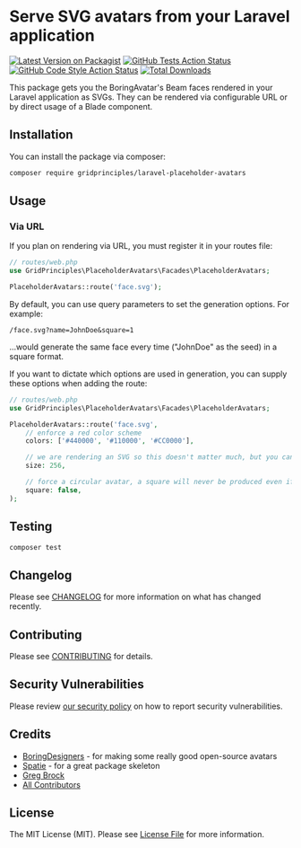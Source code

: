 # Serve SVG avatars from your Laravel application

[![Latest Version on Packagist](https://img.shields.io/packagist/v/gridprinciples/laravel-placeholder-avatars.svg?style=flat-square)](https://packagist.org/packages/gridprinciples/laravel-placeholder-avatars)
[![GitHub Tests Action Status](https://img.shields.io/github/actions/workflow/status/gridprinciples/laravel-placeholder-avatars/run-tests.yml?branch=main&label=tests&style=flat-square)](https://github.com/gridprinciples/laravel-placeholder-avatars/actions?query=workflow%3Arun-tests+branch%3Amain)
[![GitHub Code Style Action Status](https://img.shields.io/github/actions/workflow/status/gridprinciples/laravel-placeholder-avatars/fix-php-code-style-issues.yml?branch=main&label=code%20style&style=flat-square)](https://github.com/gridprinciples/laravel-placeholder-avatars/actions?query=workflow%3A"Fix+PHP+code+style+issues"+branch%3Amain)
[![Total Downloads](https://img.shields.io/packagist/dt/gridprinciples/laravel-placeholder-avatars.svg?style=flat-square)](https://packagist.org/packages/gridprinciples/laravel-placeholder-avatars)

This package gets you the BoringAvatar's Beam faces rendered in your Laravel application as SVGs.  They can be rendered via configurable URL or by direct usage of a Blade component.

## Installation

You can install the package via composer:

```bash
composer require gridprinciples/laravel-placeholder-avatars
```

## Usage

### Via URL

If you plan on rendering via URL, you must register it in your routes file:

```php
// routes/web.php
use GridPrinciples\PlaceholderAvatars\Facades\PlaceholderAvatars;

PlaceholderAvatars::route('face.svg');
```

By default, you can use query parameters to set the generation options.  For example:

```
/face.svg?name=JohnDoe&square=1
```

...would generate the same face every time ("JohnDoe" as the seed) in a square format.

If you want to dictate which options are used in generation, you can supply these options when adding the route:

```php
// routes/web.php
use GridPrinciples\PlaceholderAvatars\Facades\PlaceholderAvatars;

PlaceholderAvatars::route('face.svg', 
    // enforce a red color scheme
    colors: ['#440000', '#110000', '#CC0000'],

    // we are rendering an SVG so this doesn't matter much, but you can set the size
    size: 256,

    // force a circular avatar, a square will never be produced even if requested
    square: false,
);
```

## Testing

```bash
composer test
```

## Changelog

Please see [CHANGELOG](CHANGELOG.md) for more information on what has changed recently.

## Contributing

Please see [CONTRIBUTING](CONTRIBUTING.md) for details.

## Security Vulnerabilities

Please review [our security policy](../../security/policy) on how to report security vulnerabilities.

## Credits

- [BoringDesigners](https://github.com/boringdesigners/) - for making some really good open-source avatars
- [Spatie](https://github.com/spatie) - for a great package skeleton
- [Greg Brock](https://github.com/gbrock)
- [All Contributors](../../contributors)

## License

The MIT License (MIT). Please see [License File](LICENSE.md) for more information.
